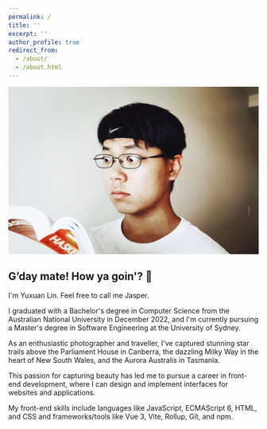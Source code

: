 ```yaml
---
permalink: /
title: ''
excerpt: ''
author_profile: true
redirect_from:
  - /about/
  - /about.html
---
```


![Haskell](images/Haskell.jpeg)

## G’day mate! How ya goin'? 👋

I'm Yuxuan Lin. Feel free to call me Jasper.

I graduated with a Bachelor's degree in Computer Science from the Australian National University in December 2022, and I'm currently pursuing a Master's degree in Software Engineering at the University of Sydney.

As an enthusiastic photographer and traveller, I've captured stunning star trails above the Parliament House in Canberra, the dazzling Milky Way in the heart of New South Wales, and the Aurora Australis in Tasmania.

This passion for capturing beauty has led me to pursue a career in front-end development, where I can design and implement interfaces for websites and applications.

My front-end skills include languages like JavaScript, ECMAScript 6, HTML, and CSS and frameworks/tools like Vue 3, Vite, Rollup, Git, and npm.
